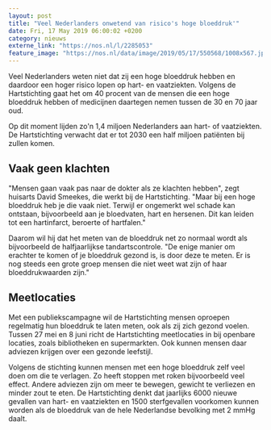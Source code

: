 ```yaml
---
layout: post
title: "Veel Nederlanders onwetend van risico's hoge bloeddruk'"
date: Fri, 17 May 2019 06:00:02 +0200
category: nieuws
externe_link: "https://nos.nl/l/2285053"
feature_image: "https://nos.nl/data/image/2019/05/17/550568/1008x567.jpg"
---
```


<p>Veel Nederlanders weten niet dat zij een hoge bloeddruk hebben en daardoor een hoger risico lopen op hart- en vaatziekten. Volgens de Hartstichting gaat het om 40 procent van de mensen die een hoge bloeddruk hebben of medicijnen daartegen nemen tussen de 30 en 70 jaar oud.</p>
<p>Op dit moment lijden zo'n 1,4 miljoen Nederlanders aan hart- of vaatziekten. De Hartstichting verwacht dat er tot 2030 een half miljoen patiënten bij zullen komen.</p>
<h2>Vaak geen klachten</h2>
<p>"Mensen gaan vaak pas naar de dokter als ze klachten hebben", zegt huisarts David Smeekes, die werkt bij de Hartstichting. "Maar bij een hoge bloeddruk heb je die vaak niet. Terwijl er ongemerkt wel schade kan ontstaan, bijvoorbeeld aan je bloedvaten, hart en hersenen. Dit kan leiden tot een hartinfarct, beroerte of hartfalen."</p>
<p>Daarom wil hij dat het meten van de bloeddruk net zo normaal wordt als bijvoorbeeld de halfjaarlijkse tandartscontrole. "De enige manier om erachter te komen of je bloeddruk gezond is, is door deze te meten. Er is nog steeds een grote groep mensen die niet weet wat zijn of haar bloeddrukwaarden zijn."</p>
<h2>Meetlocaties</h2>
<p>Met een publiekscampagne wil de Hartstichting mensen oproepen regelmatig hun bloeddruk te laten meten, ook als zij zich gezond voelen. Tussen 27 mei en 8 juni richt de Hartstichting meetlocaties in bij openbare locaties, zoals bibliotheken en supermarkten. Ook kunnen mensen daar adviezen krijgen over een gezonde leefstijl.</p>
<p>Volgens de stichting kunnen mensen met een hoge bloeddruk zelf veel doen om die te verlagen. Zo heeft stoppen met roken bijvoorbeeld veel effect. Andere adviezen zijn om meer te bewegen, gewicht te verliezen en minder zout te eten. De Hartstichting denkt dat jaarlijks 6000 nieuwe gevallen van hart- en vaatziekten en 1500 sterfgevallen voorkomen kunnen worden als de bloeddruk van de hele Nederlandse bevolking met 2 mmHg daalt.</p>
